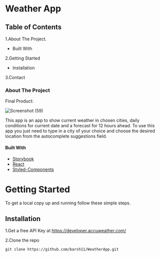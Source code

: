 
# Weather App



## Table of Contents

1.About The Project.

 -  Built With
 
2.Getting Started

 -  Installation
 
3.Contact

### About The Project

Final Product:

![Screenshot (59)](https://user-images.githubusercontent.com/69208518/118178798-1f88dd00-b43d-11eb-88f3-08102718c710.png)

This app is an app to show current weather in chosen cities, daily conditions for current date and a forecast for 12 hours ahead.
To use this app you just need to type in a city of your choice and choose the desired location from the autocomplete suggestions field.

#### Built With

- [Storybook](https://storybook.js.org/)
- [React](https://reactjs.org/)
- [Styled-Components](https://styled-components.com/)

# Getting Started

To get a local copy up and running follow these simple steps.

## Installation

1.Get a free API Key at https://developer.accuweather.com/

2.Clone the repo

``
git clone https://github.com/barsh11/WeatherApp.git
``
